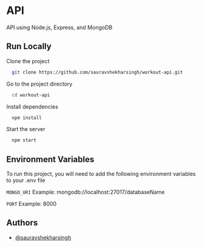 # API

API using Node.js, Express, and MongoDB

## Run Locally

Clone the project

```bash
  git clone https://github.com/sauravshekharsingh/workout-api.git
```

Go to the project directory

```bash
  cd workout-api
```

Install dependencies

```bash
  npm install
```

Start the server

```bash
  npm start
```

## Environment Variables

To run this project, you will need to add the following environment variables to your .env file

`MONGO_URI`
Example: mongodb://localhost:27017/databaseName

`PORT`
Example: 8000
  
## Authors

- [@sauravshekharsingh](https://www.github.com/sauravshekharsingh)
